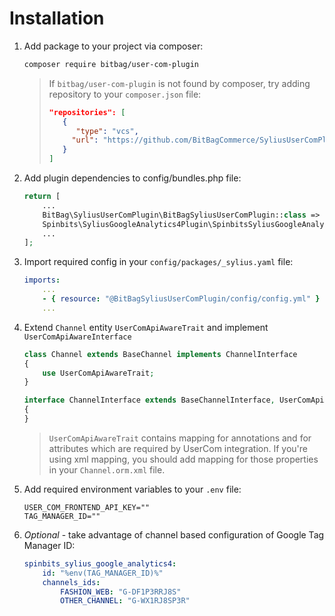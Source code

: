 # Installation
1. Add package to your project via composer:
    ```bash
    composer require bitbag/user-com-plugin
    ```
   >If `bitbag/user-com-plugin` is not found by composer, try adding repository to your `composer.json` file:
   > ```json
   > "repositories": [
   >    {
   >       "type": "vcs",
   >      "url": "https://github.com/BitBagCommerce/SyliusUserComPlugin.git"
   >    }
   > ]
   > ```
2. Add plugin dependencies to config/bundles.php file:
    ```php
    return [
        ...
        BitBag\SyliusUserComPlugin\BitBagSyliusUserComPlugin::class => ['all' => true],
        Spinbits\SyliusGoogleAnalytics4Plugin\SpinbitsSyliusGoogleAnalytics4Plugin::class => ['all' => true],
        ...
    ];
    ```
3. Import required config in your `config/packages/_sylius.yaml` file:
    ```yaml
    imports:
        ...
        - { resource: "@BitBagSyliusUserComPlugin/config/config.yml" }
        ...
    ```
4. Extend `Channel` entity `UserComApiAwareTrait` and implement `UserComApiAwareInterface` 
    ```php
    class Channel extends BaseChannel implements ChannelInterface
    {
        use UserComApiAwareTrait;
    }
    ```
    
    ```php
    interface ChannelInterface extends BaseChannelInterface, UserComApiAwareInterface
    {
    }
    ```
    >`UserComApiAwareTrait` contains mapping for annotations and for attributes which are required by UserCom integration.
    > If you're using xml mapping, you should add mapping for those properties in your `Channel.orm.xml` file.

5. Add required environment variables to your `.env` file:
    ```dotenv
    USER_COM_FRONTEND_API_KEY=""
    TAG_MANAGER_ID=""
    ```

6. *Optional* - take advantage of channel based configuration of Google Tag Manager ID:
    ```yaml
    spinbits_sylius_google_analytics4:
        id: "%env(TAG_MANAGER_ID)%"
        channels_ids:
            FASHION_WEB: "G-DF1P3RRJ8S"
            OTHER_CHANNEL: "G-WX1RJ8SP3R"
    ```
